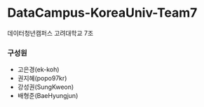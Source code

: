 # DataCampus-KoreaUniv-Team7
데이터청년캠퍼스 고려대학교 7조

### 구성원
- 고은경(ek-koh)
- 권지혜(popo97kr)
- 강성권(SungKweon)
- 배형준(BaeHyungjun)
